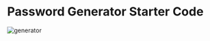 # Password Generator Starter Code
![generator](https://user-images.githubusercontent.com/96800921/159196595-b075f748-1dec-4e6b-98fe-f232dfdd602a.png)

